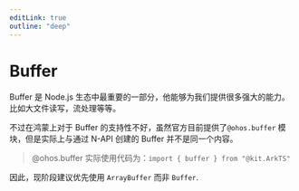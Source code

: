```yaml
---
editLink: true
outline: "deep"
---
```


# Buffer

Buffer 是 Node.js 生态中最重要的一部分，他能够为我们提供很多强大的能力。比如大文件读写，流处理等等。

不过在鸿蒙上对于 Buffer 的支持性不好，虽然官方目前提供了`@ohos.buffer` 模块，但是实际上与通过 N-API 创建的 Buffer 并不是同一个内容。

> @ohos.buffer 实际使用代码为：`import { buffer } from "@kit.ArkTS"`

因此，现阶段建议优先使用 `ArrayBuffer` 而非 `Buffer`.